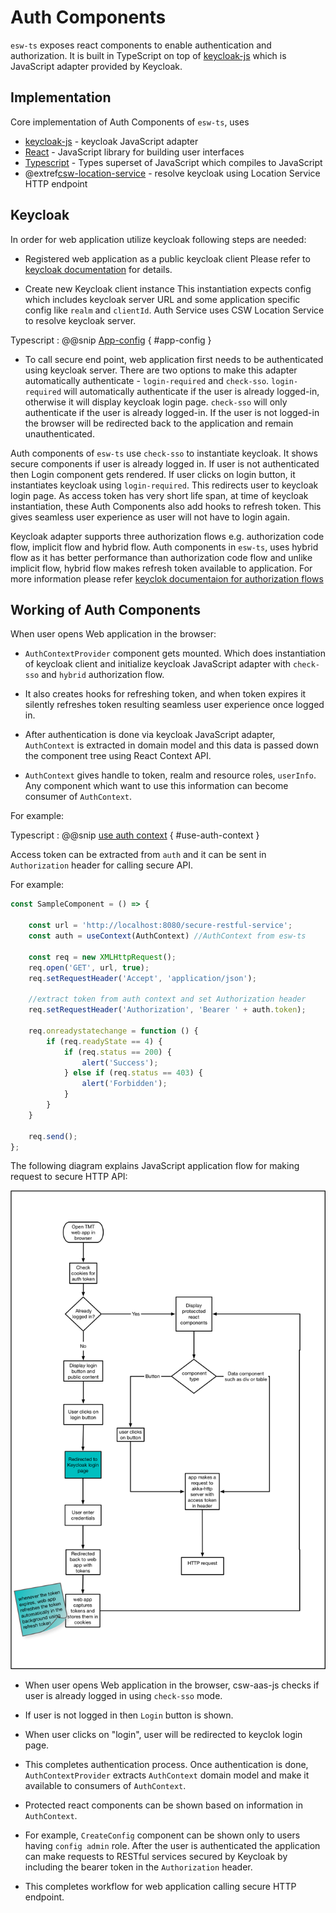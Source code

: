 # Auth Components

`esw-ts` exposes react components to enable authentication and authorization.
It is built in TypeScript on top of [keycloak-js](https://www.keycloak.org/docs/latest/securing_apps/index.html#_javascript_adapter)
which is JavaScript adapter provided by Keycloak.

## Implementation

Core implementation of Auth Components of `esw-ts`, uses

- [keycloak-js](https://www.keycloak.org/docs/latest/securing_apps/index.html#_javascript_adapter) - keycloak JavaScript adapter
- [React](https://reactjs.org/) - JavaScript library for building user interfaces
- [Typescript](https://www.typescriptlang.org/) - Types superset of JavaScript which compiles to JavaScript
- @extref[csw-location-service](csw:services/location) - resolve keycloak using Location Service HTTP endpoint

## Keycloak

In order for web application utilize keycloak following steps are needed:

- Registered web application as a public keycloak client
Please refer to [keycloak documentation](https://www.keycloak.org/docs/latest/getting_started/index.html)
for details.

- Create new Keycloak client instance
This instantiation expects config which includes keycloak server URL and some application
specific config like `realm` and `clientId`. Auth Service uses CSW Location Service to resolve keycloak server.

Typescript
:   @@snip [App-config](../../../../example/src/config/AppConfig.ts) { #app-config }

- To call secure end point, web application first needs to be authenticated using keycloak server. There are two options to make this adapter automatically authenticate - `login-required` and `check-sso`.
`login-required` will automatically authenticate if the user is already logged-in, otherwise it will display keycloak login page.
`check-sso` will only authenticate if the user is already logged-in. If the user is not logged-in the browser will be redirected back to
the application and remain unauthenticated.

Auth components of `esw-ts` use `check-sso` to instantiate keycloak. It shows secure components if user is already logged in.
If user is not authenticated then Login component gets rendered. If user clicks on login button, it instantiates keycloak using `login-required`. This redirects
user to keycloak login page. As access token has very short life span, at time of keycloak instantiation, these Auth Components also add hooks to refresh
token. This gives seamless user experience as user will not have to login again.

Keycloak adapter supports three authorization flows e.g. authorization code flow, implicit flow and hybrid flow.
Auth components in `esw-ts`, uses hybrid flow as it has better performance than authorization code flow and unlike implicit flow,
hybrid flow makes refresh token available to application. For more information please refer [keyclok documentaion for authorization flows](https://www.keycloak.org/docs/latest/securing_apps/index.html#_javascript_implicit_flow)

## Working of Auth Components

When user opens Web application in the browser:

- `AuthContextProvider` component gets mounted. Which does instantiation of keycloak
client and initialize keycloak JavaScript adapter with `check-sso` and `hybrid` authorization flow.

- It also creates hooks for refreshing token, and when token expires it silently refreshes token resulting seamless user experience once logged in.

- After authentication is done via keycloak JavaScript adapter, `AuthContext` is extracted in domain model and this data is passed down the component tree using
React Context API.

- `AuthContext` gives handle to token, realm and resource roles, `userInfo`. Any component which want to use
this information can become consumer of `AuthContext`.

For example:

Typescript
:   @@snip [use auth context](../../../../example/src/components/config/context/ConfigServiceProvider.tsx) { #use-auth-context }

Access token can be extracted from `auth` and it can be sent in `Authorization` header for calling secure API.

For example:

```typescript
const SampleComponent = () => {

    const url = 'http://localhost:8080/secure-restful-service';
    const auth = useContext(AuthContext) //AuthContext from esw-ts

    const req = new XMLHttpRequest();
    req.open('GET', url, true);
    req.setRequestHeader('Accept', 'application/json');

    //extract token from auth context and set Authorization header
    req.setRequestHeader('Authorization', 'Bearer ' + auth.token);

    req.onreadystatechange = function () {
        if (req.readyState == 4) {
            if (req.status == 200) {
                alert('Success');
            } else if (req.status == 403) {
                alert('Forbidden');
            }
        }
    }

    req.send();
};
```

The following diagram explains JavaScript application flow for making request to secure HTTP API:

![javascript-app-flow](../assets/javascript-app-workflow.png)

- When user opens Web application in the browser, csw-aas-js checks if user is already logged in using `check-sso` mode.

- If user is not logged in then `Login` button is shown.

- When user clicks on "login", user will be redirected to keyclok login page.

- This completes authentication process. Once authentication is done, `AuthContextProvider` extracts `AuthContext` domain model and
make it available to consumers of `AuthContext`.

- Protected react components can be shown based on information in `AuthContext`.

- For example, `CreateConfig` component can be shown only to users having `config admin` role. After the user is authenticated
the application can make requests to RESTful services secured by Keycloak by including the bearer token in the `Authorization` header.

- This completes workflow for web application calling secure HTTP endpoint.
